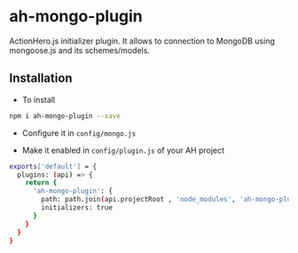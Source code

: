 # ah-mongo-plugin

ActionHero.js initializer plugin. It allows to connection to MongoDB using mongoose.js and its schemes/models.

## Installation

* To install

```bash
npm i ah-mongo-plugin --save
```

* Configure it in `config/mongo.js`

* Make it enabled in `config/plugin.js` of your AH project

```bash
exports['default'] = {
  plugins: (api) => {
    return {
      'ah-mongo-plugin': {
        path: path.join(api.projectRoot , 'node_modules', 'ah-mongo-plugin'),
        initializers: true
      }
    }
  }
}
```
